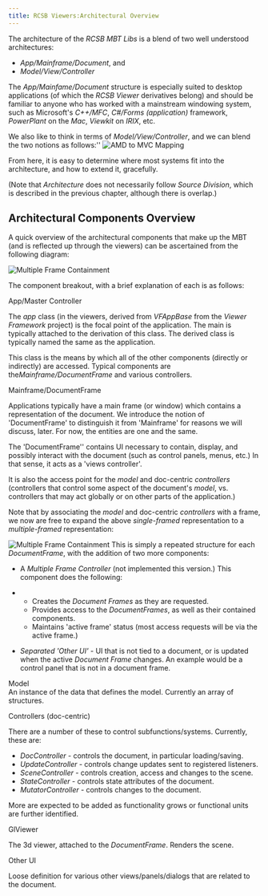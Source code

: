 ```yaml
---
title: RCSB Viewers:Architectural Overview
---
```


The architecture of the *RCSB MBT Libs* is a blend of two well
understood architectures:

-   *App/Mainframe/Document*, and
-   *Model/View/Controller*

The *App/Mainfame/Document* structure is especially suited to desktop
applications (of which the *RCSB Viewer* derivatives belong) and should
be familiar to anyone who has worked with a mainstream windowing system,
such as Microsoft's *C++/MFC*, *C\#/Forms (application)* framework,
*PowerPlant* on the *Mac*, *Viewkit* on *IRIX*, etc.

We also like to think in terms of *Model/View/Controller*, and we can
blend the two notions as follows:''
<img src="images/MBTArchAMDtoMVC.png" alt="AMD to MVC Mapping"/>

From here, it is easy to determine where most systems fit into the
architecture, and how to extend it, gracefully.

(Note that *Architecture* does not necessarily follow *Source Division*,
which is described in the previous chapter, although there is overlap.)

Architectural Components Overview
---------------------------------

A quick overview of the architectural components that make up the MBT
(and is reflected up through the viewers) can be ascertained from the
following diagram:

<img src="images/MBTSingleFrameContainmentArch.png" alt="Multiple Frame Containment" />

The component breakout, with a brief explanation of each is as follows:

App/Master Controller  

<!-- -->

  
The *app* class (in the viewers, derived from *VFAppBase* from the
*Viewer Framework* project) is the focal point of the application. The
main is typically attached to the derivation of this class. The derived
class is typically named the same as the application.

<!-- -->

  
This class is the means by which all of the other components (directly
or indirectly) are accessed. Typical components are
the*Mainframe/DocumentFrame* and various controllers.

<!-- -->

Mainframe/DocumentFrame  

<!-- -->

  
Applications typically have a main frame (or window) which contains a
representation of the document. We introduce the notion of
'DocumentFrame' to distinguish it from 'Mainframe' for reasons we will
discuss, later. For now, the entities are one and the same.

<!-- -->

  
The 'DocumentFrame'' contains UI necessary to contain, display, and
possibly interact with the document (such as control panels, menus,
etc.) In that sense, it acts as a 'views controller'.

<!-- -->

  
It is also the access point for the *model* and doc-centric
*controllers* (controllers that control some aspect of the document's
*model*, vs. controllers that may act globally or on other parts of the
application.)

<!-- -->

  
Note that by associating the <em>model</em> and doc-centric
<em>controllers</em> with a frame, we now are free to expand the above
<em>single-framed</em> representation to a <em>multiple-framed</em>
representation:

<img src="images/MBTMDIContainmentArch.png" alt="Multiple Frame Containment"/>
This is simply a repeated structure for each <em>DocumentFrame</em>,
with the addition of two more components:

-   A <em>Multiple Frame Controller</em> (not implemented this version.)
    This component does the following:

<!-- -->

-   -   Creates the <em>Document Frames</em> as they are requested.
    -   Provides access to the <em>DocumentFrames</em>, as well as their
        contained components.
    -   Maintains 'active frame' status (most access requests will be
        via the active frame.)

<!-- -->

-   <em>Separated 'Other UI'</em> - UI that is not tied to a document,
    or is updated when the active <em>Document Frame</em> changes. An
    example would be a control panel that is not in a document frame.

Model  
An instance of the data that defines the model. Currently an array of
structures.

<!-- -->

Controllers (doc-centric)  

<!-- -->

  
There are a number of these to control subfunctions/systems. Currently,
these are:

-   <em>DocController</em> - controls the document, in particular
    loading/saving.
-   <em>UpdateController</em> - controls change updates sent to
    registered listeners.
-   <em>SceneController</em> - controls creation, access and changes to
    the scene.
-   <em>StateController</em> - controls state attributes of the
    document.
-   <em>MutatorController</em> - controls changes to the document.

More are expected to be added as functionality grows or functional units
are further identified.

GlViewer  

<!-- -->

  
The 3d viewer, attached to the <em>DocumentFrame</em>. Renders the
scene.

<!-- -->

Other UI  

<!-- -->

  
Loose definition for various other views/panels/dialogs that are related
to the document.


